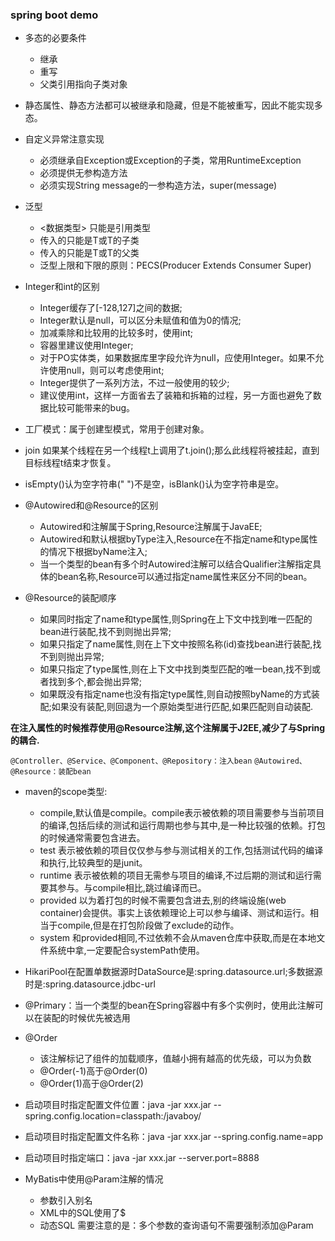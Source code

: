 ### spring boot demo

+ 多态的必要条件
    + 继承
    + 重写
    + 父类引用指向子类对象
    
+ 静态属性、静态方法都可以被继承和隐藏，但是不能被重写，因此不能实现多态。

+ 自定义异常注意实现
    + 必须继承自Exception或Exception的子类，常用RuntimeException
    + 必须提供无参构造方法
    + 必须实现String message的一参构造方法，super(message)
    
+ 泛型
    + <数据类型> 只能是引用类型
    + <? extends T> 传入的只能是T或T的子类
    + <? super T>   传入的只能是T或T的父类
    + 泛型上限和下限的原则：PECS(Producer Extends Consumer Super)
    
+ Integer和int的区别
    + Integer缓存了[-128,127]之间的数据;
    + Integer默认是null，可以区分未赋值和值为0的情况;
    + 加减乘除和比较用的比较多时，使用int;
    + 容器里建议使用Integer;
    + 对于PO实体类，如果数据库里字段允许为null，应使用Integer。如果不允许使用null，则可以考虑使用int;
    + Integer提供了一系列方法，不过一般使用的较少;
    + 建议使用int，这样一方面省去了装箱和拆箱的过程，另一方面也避免了数据比较可能带来的bug。
    
+ 工厂模式：属于创建型模式，常用于创建对象。

+ join 如果某个线程在另一个线程t上调用了t.join();那么此线程将被挂起，直到目标线程t结束才恢复。

+ isEmpty()认为空字符串(" ")不是空，isBlank()认为空字符串是空。

+ @Autowired和@Resource的区别
  + Autowired和注解属于Spring,Resource注解属于JavaEE;
  + Autowired和默认根据byType注入,Resource在不指定name和type属性的情况下根据byName注入;
  + 当一个类型的bean有多个时Autowired注解可以结合Qualifier注解指定具体的bean名称,Resource可以通过指定name属性来区分不同的bean。
  
+ @Resource的装配顺序
  + 如果同时指定了name和type属性,则Spring在上下文中找到唯一匹配的bean进行装配,找不到则抛出异常;
  + 如果只指定了name属性,则在上下文中按照名称(id)查找bean进行装配,找不到则抛出异常;
  + 如果只指定了type属性,则在上下文中找到类型匹配的唯一bean,找不到或者找到多个,都会抛出异常;
  + 如果既没有指定name也没有指定type属性,则自动按照byName的方式装配;如果没有装配,则回退为一个原始类型进行匹配,如果匹配则自动装配.
  
**在注入属性的时候推荐使用@Resource注解,这个注解属于J2EE,减少了与Spring的耦合.**

`@Controller、@Service、@Component、@Repository：注入bean`
`@Autowired、@Resource：装配bean`

+ maven的scope类型:
  + compile,默认值是compile。compile表示被依赖的项目需要参与当前项目的编译,包括后续的测试和运行周期也参与其中,是一种比较强的依赖。打包的时候通常需要包含进去。
  + test 表示被依赖的项目仅仅参与参与测试相关的工作,包括测试代码的编译和执行,比较典型的是junit。
  + runtime 表示被依赖的项目无需参与项目的编译,不过后期的测试和运行需要其参与。与compile相比,跳过编译而已。
  + provided 以为着打包的时候不需要包含进去,别的终端设施(web container)会提供。事实上该依赖理论上可以参与编译、测试和运行。相当于compile,但是在打包阶段做了exclude的动作。
  + system 和provided相同,不过依赖不会从maven仓库中获取,而是在本地文件系统中拿,一定要配合systemPath使用。
  
+ HikariPool在配置单数据源时DataSource是:spring.datasource.url;多数据源时是:spring.datasource.jdbc-url

+ @Primary：当一个类型的bean在Spring容器中有多个实例时，使用此注解可以在装配的时候优先被选用

+ @Order
  + 该注解标记了组件的加载顺序，值越小拥有越高的优先级，可以为负数
  + @Order(-1)高于@Order(0)
  + @Order(1)高于@Order(2)
  
+ 启动项目时指定配置文件位置：java -jar xxx.jar --spring.config.location=classpath:/javaboy/
+ 启动项目时指定配置文件名称：java -jar xxx.jar --spring.config.name=app
+ 启动项目时指定端口：java -jar xxx.jar --server.port=8888

+ MyBatis中使用@Param注解的情况
  + 参数引入别名
  + XML中的SQL使用了$
  + 动态SQL
需要注意的是：多个参数的查询语句不需要强制添加@Param